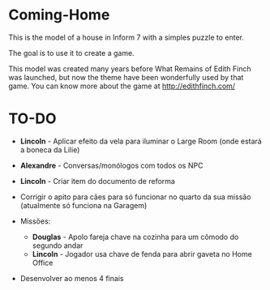# Coming-Home

This is the model of a house in Inform 7 with a simples puzzle to enter.

The goal is to use it to create a game.

This model was created many years before What Remains of Edith Finch was launched, 
  but now the theme have been wonderfully used by that game.
  You can know more about the game at http://edithfinch.com/

# TO-DO

- **Lincoln** - Aplicar efeito da vela para iluminar o Large Room (onde estará a boneca da Lilie)

- **Alexandre** - Conversas/monólogos com todos os NPC

- **Lincoln** - Criar item do documento de reforma 

- Corrigir o apito para cães para só funcionar no quarto da sua missão (atualmente só funciona na Garagem)

- Missões:
  - **Douglas** - Apolo fareja chave na cozinha para um cômodo do segundo andar
  - **Lincoln** - Jogador usa chave de fenda para abrir gaveta no Home Office

- Desenvolver ao menos 4 finais
